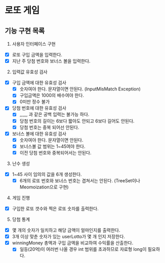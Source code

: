 # 로또 게임

## 기능 구현 목록

1. 사용자 인터페이스 구현
- [x] 로또 구입 금액을 입력한다.
- [x] 지난 주 당첨 번호와 보너스 볼을 입력한다.
2. 입력값 유효성 검사
- [x] 구입 금액에 대한 유효성 검사
    - [x] 숫자여야 한다. 문자열이면 안된다. (InputMisMatch Exception)
    - [x] 구입금액은 1000의 배수여야 한다.
    - [x] 0미만 정수 불가 
- [x] 당첨 번호에 대한 유효성 검사
    - [x] ,,,,,, 과 같은 공백 입력는 불가능 하다.
    - [x] 당첨 번호의 길이는 6보다 짧아도 안되고 6보다 길어도 안된다.
    - [x] 당첨 번호는 중복 되어선 안된다.
- [x] 보너스 볼에 대한 유효성 검사
    - [x] 숫자여야 한다. 문자열이면 안된다. 
    - [x] 보너스볼 값 범위는 1~45여야 한다.
    - [x] 이전 당첨 번호와 중복되어서는 안된다.
3. 난수 생성
- [x] 1~45 사이 임의의 값을 6개 생성한다.
    -[x] 6개의 로또 번호와 보너스 번호는 겹쳐서는 안된다. (TreeSet이나 Meomoization으로 구현) 
4. 게임 진행
- [x] 구입한 로또 갯수와 찍은 로또 숫자를 출력한다.
5. 당첨 통계
- [x] 몇 개의 숫자가 일치하고 해당 금액이 얼마인지를 출력한다.
- [x] 3개 이상 맞춘 숫자가 있는 userLotto가 몇 개 인지 저장한다.
- [x] winningMoney 총액과 구입 금액을 비교하여 수익률을 산출한다.
    - [x] 일등(20억)이 여러번 나올 경우 int 범위를 초과하므로 자료형 long이 필요하다.